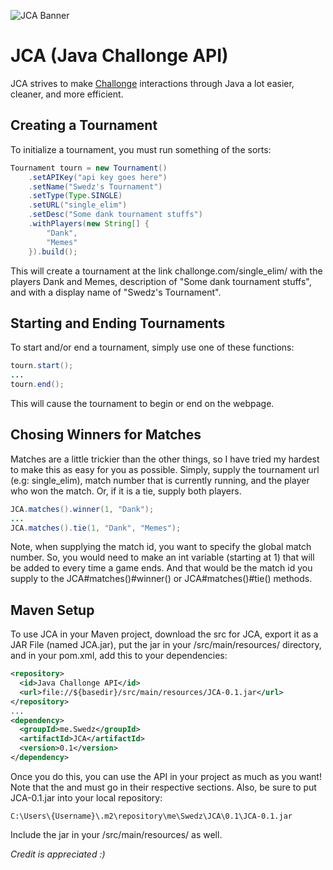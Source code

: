 ![JCA Banner](http://i.imgur.com/IuMFp5Z.png "Java Challonge API")

# JCA (Java Challonge API)
JCA strives to make [Challonge](https://challonge.com/) interactions through Java a lot easier, cleaner, and more efficient.

## Creating a Tournament
To initialize a tournament, you must run something of the sorts:
```java
Tournament tourn = new Tournament()
    .setAPIKey("api key goes here")
    .setName("Swedz's Tournament")
    .setType(Type.SINGLE)
    .setURL("single_elim")
    .setDesc("Some dank tournament stuffs")
    .withPlayers(new String[] {
        "Dank",
        "Memes"
    }).build();
```
This will create a tournament at the link challonge.com/single_elim/ with the players Dank and Memes, description of "Some dank tournament stuffs", and with a display name of "Swedz's Tournament".

## Starting and Ending Tournaments
To start and/or end a tournament, simply use one of these functions:
```java
tourn.start();
...
tourn.end();
```
This will cause the tournament to begin or end on the webpage.

## Chosing Winners for Matches
Matches are a little trickier than the other things, so I have tried my hardest to make this as easy for you as possible. Simply, supply the tournament url (e.g: single_elim), match number that is currently running, and the player who won the match. Or, if it is a tie, supply both players.
```java
JCA.matches().winner(1, "Dank");
...
JCA.matches().tie(1, "Dank", "Memes");
```
Note, when supplying the match id, you want to specify the global match number. So, you would need to make an int variable (starting at 1) that will be added to every time a game ends. And that would be the match id you supply to the JCA#matches()#winner() or JCA#matches()#tie() methods.

## Maven Setup
To use JCA in your Maven project, download the src for JCA, export it as a JAR File (named JCA.jar), put the jar in your /src/main/resources/ directory, and in your pom.xml, add this to your dependencies:
```xml
<repository>
  <id>Java Challonge API</id>
  <url>file://${basedir}/src/main/resources/JCA-0.1.jar</url>
</repository>
...
<dependency>
  <groupId>me.Swedz</groupId>
  <artifactId>JCA</artifactId>
  <version>0.1</version>
</dependency>
```
Once you do this, you can use the API in your project as much as you want!
Note that the <repository> and <dependency> must go in their respective sections.
Also, be sure to put JCA-0.1.jar into your local repository:
```
C:\Users\{Username}\.m2\repository\me\Swedz\JCA\0.1\JCA-0.1.jar
```
Include the jar in your /src/main/resources/ as well.

*Credit is appreciated :)*
